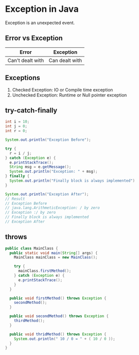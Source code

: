 # Exception in Java

Exception is an unexpected event.

## Error vs Exception

| Error | Exception |
| --- | --- |
| Can't dealt with | Can dealt with |

## Exceptions

1. Checked Exception: IO or Compile time exception
2. Unchecked Exception: Runtime or Null pointer exception

## try-catch-finally

```java
int i = 10;
int j = 0;
int r = 0;

System.out.println("Exception Before");

try {
  r = i / j;
} catch (Exception e) {
  e.printStackTrace();
  String msg = e.getMessage();
  System.out.println("Exception: " + msg);
} finally {
  System.out.println("Finally block is always implemented")
}

System.out.println("Exception After");
// Result
// Exception Before
// java.lang.ArithmeticException: / by zero
// Exception :/ by zero
// Finally block is always implemented
// Exception After
```

## throws

```java
public class MainClass {
  public static void main(String[] args) {
    MainClass mainClass = new MainClass();

    try {
      mainClass.firstMethod();
    } catch (Exception e) {
      e.printStackTrace();
    }
  }

  public void firstMethod() throws Exception {
    secondMethod();
  }

  public void secondMethod() throws Exception {
    thirdMethod();
  }

  public void thridMethod() throws Exception {
    System.out.println(" 10 / 0 = " + ( 10 / 0 ));
  }
}
```